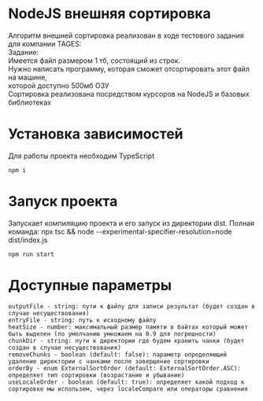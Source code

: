 # NodeJS внешняя сортировка

Алгоритм внешней сортировка реализован в ходе тестового задания для компании TAGES:</br> Задание:</br> Имеется файл размером 1 тб, состоящий из строк.</br> Нужно написать программу, которая сможет отсортировать этот файл на машине,</br> которой доступно 500мб ОЗУ</br> Сортировка реализована посредством курсоров на NodeJS и базовых библиотеках


# Установка зависимостей
Для работы проекта необходим TypeScript
```
npm i
```

# Запуск проекта

Запускает компиляцию проекта и его запуск из директории dist. Полная команда: npx tsc && node --experimental-specifier-resolution=node dist/index.js

```
npm run start
```

# Доступные параметры

```
outputFile - string: пути к файлу для записи результат (будет создан в случае несуществования)
entryFile - string: путь к исходному файлу
heatSize - number: максимальный размер памяти в байтах который может быть выделен (по умолчанию умножаем на 0.9 для погрешности)
chunkDir - string: пути к директории где будем хранить чанки (будет создан в случае несуществования)
removeChunks - boolean (default: false): параметр определяющий удаление директории с чанками после заверщение сортировки
orderBy - enum ExternalSortOrder (default: ExternalSortOrder.ASC): определяет тип сортировки (возрастание и убывание)
useLocaleOrder - boolean (default: true): определяет какой подход к сортировке мы использем, через localeCompare или операторы сравнения
```

